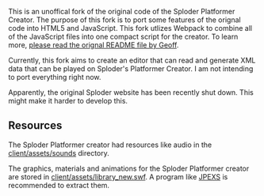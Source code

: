 This is an unoffical fork of the original code of the Sploder Platformer Creator. The purpose of this fork is to port some features of the orignal code into HTML5 and JavaScript. This fork utlizes Webpack to combine all of the JavaScript files into one compact script for the creator. To learn more, [please read the orignal README file by Geoff](README.old.md).

Currently, this fork aims to create an editor that can read and generate XML data that can be played on Sploder's Platformer Creator. I am not intending to port everything right now.

Apparently, the original Sploder website has been recently shut down. This might make it harder to develop this.

## Resources

The Sploder Platformer creator had resources like audio in the [client/assets/sounds](client/assets/sounds) directory.

The graphics, materials and animations for the Sploder Platformer creator are stored in [client/assets/library_new.swf](client/assets/library_new.swf). A program like [JPEXS](https://github.com/jindrapetrik/jpexs-decompiler) is recommended to extract them.